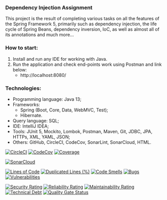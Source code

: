 ### Dependency Injection Assignment
This project is the result of completing various tasks on all the features of the Spring Framework 5,
primarily such as dependency injection, the life cycle of Spring Beans, dependency inversion, IoC,
as well as almost all of its annotations and much more...



### How to start:
1. Install and run any IDE for working with Java.
2. Run the application and check end-points work using Postman and link below:
   - http://localhost:8080/



### Technologies:
- Programming language: Java 13;
- Frameworks:
  - Spring (Boot, Core, Data, WebMVC, Test);
  - Hibernate.
- Query language: SQL;
- IDE: IntelliJ IDEA;
- Tools: JUnit 5, Mockito, Lombok, Postman, Maven, Git, JDBC, JPA, HTTPs, XML, YAML, JSON;
- Others: GitHub, CircleCI, CodeCov, SonarLint, SonarCloud, HTML.

[![CircleCI](https://circleci.com/gh/Crazy-pro/di-assignment.svg?style=svg)](https://app.circleci.com/gh/Crazy-pro/di-assignment)
[![CodeCov](https://codecov.io/gh/Crazy-pro/di-assignment/branch/master/graph/badge.svg)](https://codecov.io/gh/Crazy-pro/di-assignment)
[![Coverage](https://sonarcloud.io/api/project_badges/measure?project=Crazy-pro_di-assignment&metric=coverage)](https://sonarcloud.io/summary/new_code?id=Crazy-pro_di-assignment)

[![SonarCloud](https://sonarcloud.io/images/project_badges/sonarcloud-black.svg)](https://sonarcloud.io/summary/new_code?id=Crazy-pro_di-assignment)

[![Lines of Code](https://sonarcloud.io/api/project_badges/measure?project=Crazy-pro_di-assignment&metric=ncloc)](https://sonarcloud.io/summary/new_code?id=Crazy-pro_di-assignment)
[![Duplicated Lines (%)](https://sonarcloud.io/api/project_badges/measure?project=Crazy-pro_di-assignment&metric=duplicated_lines_density)](https://sonarcloud.io/summary/new_code?id=Crazy-pro_di-assignment)
[![Code Smells](https://sonarcloud.io/api/project_badges/measure?project=Crazy-pro_di-assignment&metric=code_smells)](https://sonarcloud.io/summary/new_code?id=Crazy-pro_di-assignment)
[![Bugs](https://sonarcloud.io/api/project_badges/measure?project=Crazy-pro_di-assignment&metric=bugs)](https://sonarcloud.io/summary/new_code?id=Crazy-pro_di-assignment)
[![Vulnerabilities](https://sonarcloud.io/api/project_badges/measure?project=Crazy-pro_di-assignment&metric=vulnerabilities)](https://sonarcloud.io/summary/new_code?id=Crazy-pro_di-assignment)

[![Security Rating](https://sonarcloud.io/api/project_badges/measure?project=Crazy-pro_di-assignment&metric=security_rating)](https://sonarcloud.io/summary/new_code?id=Crazy-pro_di-assignment)
[![Reliability Rating](https://sonarcloud.io/api/project_badges/measure?project=Crazy-pro_di-assignment&metric=reliability_rating)](https://sonarcloud.io/summary/new_code?id=Crazy-pro_di-assignment)
[![Maintainability Rating](https://sonarcloud.io/api/project_badges/measure?project=Crazy-pro_di-assignment&metric=sqale_rating)](https://sonarcloud.io/summary/new_code?id=Crazy-pro_di-assignment)
[![Technical Debt](https://sonarcloud.io/api/project_badges/measure?project=Crazy-pro_di-assignment&metric=sqale_index)](https://sonarcloud.io/summary/new_code?id=Crazy-pro_di-assignment)
[![Quality Gate Status](https://sonarcloud.io/api/project_badges/measure?project=Crazy-pro_di-assignment&metric=alert_status)](https://sonarcloud.io/summary/new_code?id=Crazy-pro_di-assignment)
